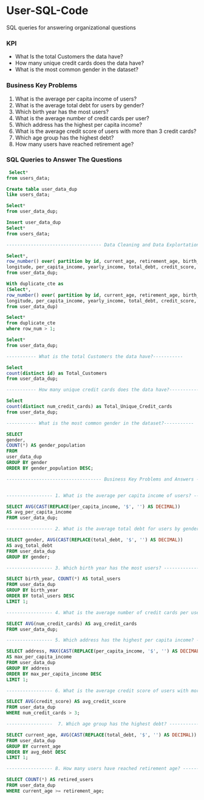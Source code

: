 # User-SQL-Code
SQL queries for answering organizational questions  

### KPI
- What Is the total Customers the data have?
- How many unique credit cards does the data have?
- What is the most common gender in the dataset?

### Business Key Problems
1. What is the average per capita income of users?
2. What is the average total debt for users by gender?
3.  Which birth year has the most users?
4.  What is the average number of credit cards per user?
5.  Which address has the highest per capita income?
6.  What is the average credit score of users with more than 3 credit cards?
7.  Which age group has the highest debt?
8.  How many users have reached retirement age?

### SQL Queries to Answer The Questions

```sql
 Select*
from users_data;

Create table user_data_dup
like users_data;

Select*
from user_data_dup;

Insert user_data_dup
Select*
from users_data;

----------------------------------- Data Cleaning and Data Explortation ----------------------

Select*,
row_number() over( partition by id, current_age, retirement_age, birth_year, birth_month, gender, address, latitude, 
longitude, per_capita_income, yearly_income, total_debt, credit_score, num_credit_cards) as row_num
from user_data_dup;

With duplicate_cte as
(Select*,
row_number() over( partition by id, current_age, retirement_age, birth_year, birth_month, gender, address, latitude, 
longitude, per_capita_income, yearly_income, total_debt, credit_score, num_credit_cards) as row_num
from user_data_dup)

Select*
from duplicate_cte
where row_num > 1; 

Select*
from user_data_dup;

----------- What is the total Customers the data have?-----------

Select 
count(distinct id) as Total_Customers
from user_data_dup;

----------- How many unique credit cards does the data have?-----------

Select 
count(distinct num_credit_cards) as Total_Unique_Credit_cards
from user_data_dup;

----------- What is the most common gender in the dataset?-----------

SELECT 
gender, 
COUNT(*) AS gender_population
FROM
user_data_dup
GROUP BY gender
ORDER BY gender_population DESC;

----------------------------------- Business Key Problems and Answers --------------------


----------------- 1. What is the average per capita income of users? -----------------

SELECT AVG(CAST(REPLACE(per_capita_income, '$', '') AS DECIMAL)) 
AS avg_per_capita_income 
FROM user_data_dup;

----------------- 2. What is the average total debt for users by gender? -----------------

SELECT gender, AVG(CAST(REPLACE(total_debt, '$', '') AS DECIMAL)) 
AS avg_total_debt
FROM user_data_dup
GROUP BY gender;

----------------- 3. Which birth year has the most users? -----------------

SELECT birth_year, COUNT(*) AS total_users
FROM user_data_dup
GROUP BY birth_year
ORDER BY total_users DESC
LIMIT 1;

----------------- 4. What is the average number of credit cards per user? -----------------

SELECT AVG(num_credit_cards) AS avg_credit_cards
FROM user_data_dup;

----------------- 5. Which address has the highest per capita income? -----------------

SELECT address, MAX(CAST(REPLACE(per_capita_income, '$', '') AS DECIMAL)) 
AS max_per_capita_income
FROM user_data_dup
GROUP BY address
ORDER BY max_per_capita_income DESC
LIMIT 1;

----------------- 6. What is the average credit score of users with more than 3 credit cards? -----------------

SELECT AVG(credit_score) AS avg_credit_score
FROM user_data_dup
WHERE num_credit_cards > 3;

-----------------  7. Which age group has the highest debt? -----------------

SELECT current_age, AVG(CAST(REPLACE(total_debt, '$', '') AS DECIMAL)) AS avg_debt
FROM user_data_dup
GROUP BY current_age
ORDER BY avg_debt DESC
LIMIT 1; 

----------------- 8. How many users have reached retirement age? -----------------

SELECT COUNT(*) AS retired_users
FROM user_data_dup
WHERE current_age >= retirement_age;
```
